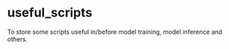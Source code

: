 # useful_scripts
To store some scripts useful in/before model training, model inference and others.
